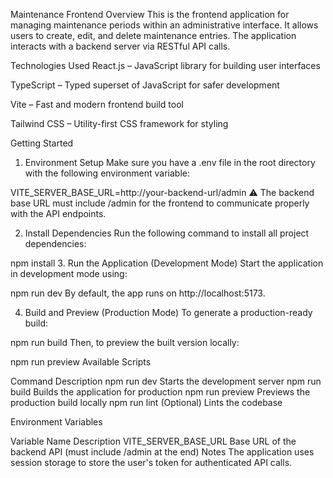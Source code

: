 Maintenance Frontend
Overview
This is the frontend application for managing maintenance periods within an administrative interface. It allows users to create, edit, and delete maintenance entries. The application interacts with a backend server via RESTful API calls.

Technologies Used
React.js – JavaScript library for building user interfaces

TypeScript – Typed superset of JavaScript for safer development

Vite – Fast and modern frontend build tool

Tailwind CSS – Utility-first CSS framework for styling

Getting Started
1. Environment Setup
Make sure you have a .env file in the root directory with the following environment variable:

VITE_SERVER_BASE_URL=http://your-backend-url/admin
⚠️ The backend base URL must include /admin for the frontend to communicate properly with the API endpoints.

2. Install Dependencies
Run the following command to install all project dependencies:

npm install
3. Run the Application (Development Mode)
Start the application in development mode using:

npm run dev
By default, the app runs on http://localhost:5173.

4. Build and Preview (Production Mode)
To generate a production-ready build:

npm run build
Then, to preview the built version locally:

npm run preview
Available Scripts

Command	Description
npm run dev	Starts the development server
npm run build	Builds the application for production
npm run preview	Previews the production build locally
npm run lint	(Optional) Lints the codebase

Environment Variables

Variable Name	Description
VITE_SERVER_BASE_URL	Base URL of the backend API (must include /admin at the end)
Notes
The application uses session storage to store the user's token for authenticated API calls.
